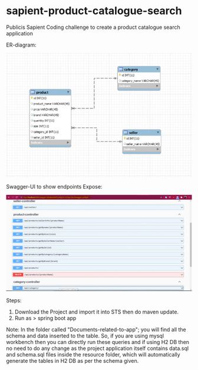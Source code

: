 # sapient-product-catalogue-search
Publicis Sapient Coding challenge to create a product catalogue search application

ER-diagram:

![alt text](https://github.com/000GEV744/sapient-product-catalogue-search/blob/master/Documents-related-to-app/04-ER-diagram.JPG)

Swagger-UI to show endpoints Expose:

![alt text](https://github.com/000GEV744/sapient-product-catalogue-search/blob/master/Documents-related-to-app/05-swagger-ui.JPG)

Steps:
1. Download the Project and import it into STS then do maven update.
2. Run as > spring boot app

Note: 
In the folder called "Documents-related-to-app"; you will find all the schema and data inserted to the table. 
So, if you are using mysql workbench then you can directly run these queries and if using H2 DB then no need to do any 
change as the project application itself contains data.sql and schema.sql files inside the resource folder, which will 
automatically generate the tables in H2 DB as per the schema given.
